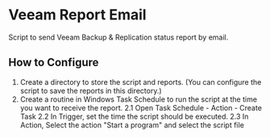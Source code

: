 # Veeam Report Email

Script to send Veeam Backup & Replication status report by email.

## How to Configure

1. Create a directory to store the script and reports. (You can configure the script to save the reports in this directory.)
2. Create a routine in Windows Task Schedule to run the script at the time you want to receive the report.
   2.1 Open Task Schedule - Action - Create Task
   2.2  In Trigger, set the time the script should be executed.
   2.3  In Action, Select the action "Start a program" and select the script file

